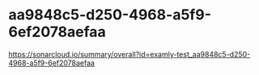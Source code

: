 # aa9848c5-d250-4968-a5f9-6ef2078aefaa
https://sonarcloud.io/summary/overall?id=examly-test_aa9848c5-d250-4968-a5f9-6ef2078aefaa
